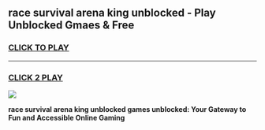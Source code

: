 
## race survival arena king unblocked - Play Unblocked Gmaes & Free
<h3>
<a href="https://news.freeplayer.one?title=race_survival_arena_king_unblocked&ref=23F">CLICK TO PLAY</a></h3>
<hr>

<h3>
<a href="https://news.freeplayer.one?title=race_survival_arena_king_unblocked&ref=23F">CLICK 2 PLAY</a>
  
</h3>

<a href="https://news.freeplayer.one?title=race_survival_arena_king_unblocked&ref=23F/"><img src="https://clearcache.store/games.png"></a>


**race survival arena king unblocked games unblocked: Your Gateway to Fun and Accessible Online Gaming**

